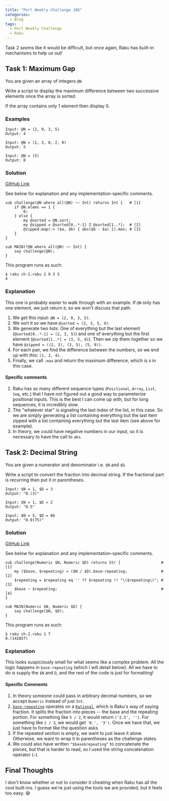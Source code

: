 ```yaml
---
title: "Perl Weekly Challenge 106"
categories:
  - Blog
tags:
  - Perl Weekly Challenge
  - Raku
---
```


Task 2 _seems_ like it would be difficult, but once again, Raku has built-in mechanisms to help us out!

## Task 1: Maximum Gap

You are given an array of integers `@N`.

Write a script to display the maximum difference between two successive elements once the array is sorted.

If the array contains only 1 element then display 0.

### Examples

```
Input: @N = (2, 9, 3, 5)
Output: 4

Input: @N = (1, 3, 8, 2, 0)
Output: 5

Input: @N = (5)
Output: 0
```

### Solution

[GitHub Link](https://github.com/manwar/perlweeklychallenge-club/blob/master/challenge-106/aaronreidsmith/raku/ch-1.raku)

See below for explanation and any implementation-specific comments.

```
sub challenge(@N where all(@N) ~~ Int) returns Int {   # [1]
    if @N.elems == 1 {
        0;
    } else {
        my @sorted = @N.sort;
        my @zipped = @sorted[0..*-1] Z @sorted[1..*];  # [2]
        @zipped.map(-> ($a, $b) { abs($b - $a) }).max; # [3]
    }
}

sub MAIN(*@N where all(@N) ~~ Int) {
    say challenge(@N);
}
```

This program runs as such:

```
$ raku ch-1.raku 2 9 3 5
4
```

### Explanation

This one is probably easier to walk through with an example. If `@N` only has one element, we just return `0`, so we won't discuss that path.

1. We get this input: `@N = (2, 9, 3, 5)`.
2. We sort it so we have `@sorted = (2, 3, 5, 9)`.
3. We generate two lists: One of everything but the last element (`@sorted[0..*-1] = (2, 3, 5)`) and one of everything but the first element (`@sorted[1..*] = (3, 5, 9)`). Then we zip them together so we have `@zipped = ((2, 3), (3, 5), (5, 9))`.
4. For each pair, we find the difference between the numbers, so we end up with this: `(1, 2, 4)`.
5. Finally, we call `.max` and return the maximum difference, which is `4` in this case.

#### Specific comments

1. Raku has so many different sequence types (`Positional`, `Array`, `List`, `Seq`, etc.) that I have not figured out a good way to parameterize positional inputs. This is the best I can come up with, but for long sequences, it is incredibly slow.
2. The "whatever star" is signaling the last index of the list, in this case. So we are simply generating a list containing everything but the last item zipped with a list containing everything but the last item (see above for example).
3. In theory, we could have negative numbers in our input, so it is necessary to have the call to `abs`.
  
## Task 2: Decimal String

You are given a numerator and denominator i.e. `$N` and `$D`.

Write a script to convert the fraction into decimal string. If the fractional part is recurring then put it in parentheses.

```
Input: $N = 1, $D = 3
Output: "0.(3)"

Input: $N = 1, $D = 2
Output: "0.5"

Input: $N = 5, $D = 66
Output: "0.0(75)"
```

### Solution

[GitHub Link](https://github.com/manwar/perlweeklychallenge-club/blob/master/challenge-106/aaronreidsmith/raku/ch-2.raku)

See below for explanation and any implementation-specific comments.

```
sub challenge(Numeric $N, Numeric $D) returns Str {                  # [1]
    my ($base, $repeating) = ($N / $D).base-repeating;               # [2]
    $repeating = $repeating eq '' ?? $repeating !! "\($repeating\)"; # [3]
    $base ~ $repeating;                                              # [4]
}

sub MAIN(Numeric $N, Numeric $D) {
    say challenge($N, $D);
}
```

This program runs as such:

```
$ raku ch-2.raku 1 7
0.(142857)
```

### Explanation

This looks suspiciously small for what seems like a complex problem. All the logic happens in `base-repeating` (which I will detail below). All we have to do is supply the `$N` and `D`, and the rest of the code is just for formatting!

#### Specific Comments

1. In theory someone could pass in arbitrary decimal numbers, so we accept `Numeric` instead of just `Int`.
2. [`base-repeating`](https://docs.raku.org/routine/base-repeating) operates on a [`Rational`](https://docs.raku.org/type/Rational), which is Raku's way of saying fraction. It splits the fraction into pieces -- the base and the repeating portion. For something like `5 / 2`, it would return `('2.5', '')`. For something like `1 / 3`, we would get `'0.', '3')`. Once we have that, we just have to format like the question asks.
3. If the repeated section is empty, we want to just leave it alone. Otherwise, we want to wrap it in parentheses as the challenge states.
4. We could also have written `"$base$repeating"` to concatenate the pieces, but that is harder to read, so I used the string concatenation operator (`~`).

## Final Thoughts

I don't know whether or not to consider it cheating when Raku has all the cool built-ins. I guess we're just using the tools we are provided, but it feels too easy. 😅
